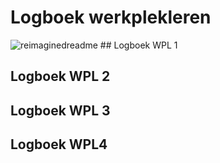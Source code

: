 # Logboek werkplekleren
<img src="https://myreadme.vercel.app/api/embed/froidmontaaron?panels=userstatistics,toprepositories,toplanguages,commitgraph" alt="reimaginedreadme" />
## Logboek WPL 1

## Logboek WPL 2

## Logboek WPL 3

## Logboek WPL4
